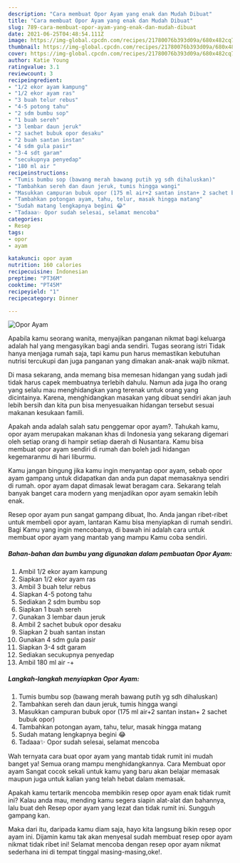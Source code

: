 ```yaml
---
description: "Cara membuat Opor Ayam yang enak dan Mudah Dibuat"
title: "Cara membuat Opor Ayam yang enak dan Mudah Dibuat"
slug: 789-cara-membuat-opor-ayam-yang-enak-dan-mudah-dibuat
date: 2021-06-25T04:48:54.111Z
image: https://img-global.cpcdn.com/recipes/21780076b393d09a/680x482cq70/opor-ayam-foto-resep-utama.jpg
thumbnail: https://img-global.cpcdn.com/recipes/21780076b393d09a/680x482cq70/opor-ayam-foto-resep-utama.jpg
cover: https://img-global.cpcdn.com/recipes/21780076b393d09a/680x482cq70/opor-ayam-foto-resep-utama.jpg
author: Katie Young
ratingvalue: 3.1
reviewcount: 3
recipeingredient:
- "1/2 ekor ayam kampung"
- "1/2 ekor ayam ras"
- "3 buah telur rebus"
- "4-5 potong tahu"
- "2 sdm bumbu sop"
- "1 buah sereh"
- "3 lembar daun jeruk"
- "2 sachet bubuk opor desaku"
- "2 buah santan instan"
- "4 sdm gula pasir"
- "3-4 sdt garam"
- "secukupnya penyedap"
- "180 ml air "
recipeinstructions:
- "Tumis bumbu sop (bawang merah bawang putih yg sdh dihaluskan)"
- "Tambahkan sereh dan daun jeruk, tumis hingga wangi"
- "Masukkan campuran bubuk opor (175 ml air+2 santan instan+ 2 sachet bubuk opor)"
- "Tambahkan potongan ayam, tahu, telur, masak hingga matang"
- "Sudah matang lengkapnya begini 😂"
- "Tadaaa✨ Opor sudah selesai, selamat mencoba"
categories:
- Resep
tags:
- opor
- ayam

katakunci: opor ayam 
nutrition: 160 calories
recipecuisine: Indonesian
preptime: "PT36M"
cooktime: "PT45M"
recipeyield: "1"
recipecategory: Dinner

---
```



![Opor Ayam](https://img-global.cpcdn.com/recipes/21780076b393d09a/680x482cq70/opor-ayam-foto-resep-utama.jpg)

Apabila kamu seorang wanita, menyajikan panganan nikmat bagi keluarga adalah hal yang mengasyikan bagi anda sendiri. Tugas seorang istri Tidak hanya menjaga rumah saja, tapi kamu pun harus memastikan kebutuhan nutrisi tercukupi dan juga panganan yang dimakan anak-anak wajib nikmat.

Di masa  sekarang, anda memang bisa memesan hidangan yang sudah jadi tidak harus capek membuatnya terlebih dahulu. Namun ada juga lho orang yang selalu mau menghidangkan yang terenak untuk orang yang dicintainya. Karena, menghidangkan masakan yang dibuat sendiri akan jauh lebih bersih dan kita pun bisa menyesuaikan hidangan tersebut sesuai makanan kesukaan famili. 



Apakah anda adalah salah satu penggemar opor ayam?. Tahukah kamu, opor ayam merupakan makanan khas di Indonesia yang sekarang digemari oleh setiap orang di hampir setiap daerah di Nusantara. Kamu bisa membuat opor ayam sendiri di rumah dan boleh jadi hidangan kegemaranmu di hari liburmu.

Kamu jangan bingung jika kamu ingin menyantap opor ayam, sebab opor ayam gampang untuk didapatkan dan anda pun dapat memasaknya sendiri di rumah. opor ayam dapat dimasak lewat beragam cara. Sekarang telah banyak banget cara modern yang menjadikan opor ayam semakin lebih enak.

Resep opor ayam pun sangat gampang dibuat, lho. Anda jangan ribet-ribet untuk membeli opor ayam, lantaran Kamu bisa menyiapkan di rumah sendiri. Bagi Kamu yang ingin mencobanya, di bawah ini adalah cara untuk membuat opor ayam yang mantab yang mampu Kamu coba sendiri.

<!--inarticleads1-->

##### Bahan-bahan dan bumbu yang digunakan dalam pembuatan Opor Ayam:

1. Ambil 1/2 ekor ayam kampung
1. Siapkan 1/2 ekor ayam ras
1. Ambil 3 buah telur rebus
1. Siapkan 4-5 potong tahu
1. Sediakan 2 sdm bumbu sop
1. Siapkan 1 buah sereh
1. Gunakan 3 lembar daun jeruk
1. Ambil 2 sachet bubuk opor desaku
1. Siapkan 2 buah santan instan
1. Gunakan 4 sdm gula pasir
1. Siapkan 3-4 sdt garam
1. Sediakan secukupnya penyedap
1. Ambil 180 ml air -+




<!--inarticleads2-->

##### Langkah-langkah menyiapkan Opor Ayam:

1. Tumis bumbu sop (bawang merah bawang putih yg sdh dihaluskan)
1. Tambahkan sereh dan daun jeruk, tumis hingga wangi
1. Masukkan campuran bubuk opor (175 ml air+2 santan instan+ 2 sachet bubuk opor)
1. Tambahkan potongan ayam, tahu, telur, masak hingga matang
1. Sudah matang lengkapnya begini 😂
1. Tadaaa✨ Opor sudah selesai, selamat mencoba




Wah ternyata cara buat opor ayam yang mantab tidak rumit ini mudah banget ya! Semua orang mampu menghidangkannya. Cara Membuat opor ayam Sangat cocok sekali untuk kamu yang baru akan belajar memasak maupun juga untuk kalian yang telah hebat dalam memasak.

Apakah kamu tertarik mencoba membikin resep opor ayam enak tidak rumit ini? Kalau anda mau, mending kamu segera siapin alat-alat dan bahannya, lalu buat deh Resep opor ayam yang lezat dan tidak rumit ini. Sungguh gampang kan. 

Maka dari itu, daripada kamu diam saja, hayo kita langsung bikin resep opor ayam ini. Dijamin kamu tak akan menyesal sudah membuat resep opor ayam nikmat tidak ribet ini! Selamat mencoba dengan resep opor ayam nikmat sederhana ini di tempat tinggal masing-masing,oke!.

